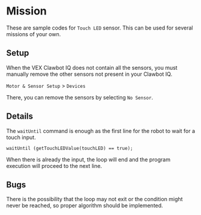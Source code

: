 # Mission
These are sample codes for `Touch LED` sensor. This can be used for
several missions of your own.

## Setup
When the VEX Clawbot IQ does not contain all the sensors,
you must manually remove the other sensors not present in your
Clawbot IQ.

`Motor & Sensor Setup` > `Devices`

There, you can remove the sensors by selecting `No Sensor`.

## Details
The `waitUntil` command is enough as the first line for the robot
to wait for a touch input.

`waitUntil (getTouchLEDValue(touchLED) == true);`

When there is already the input, the loop will end and the program
execution will proceed to the next line.

## Bugs
There is the possibility that the loop may not exit or
the condition might never be reached, so proper algorithm
should be implemented.
